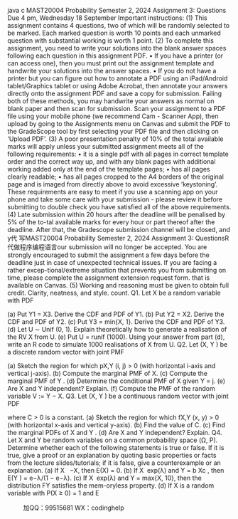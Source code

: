 java c
MAST20004 Probability
Semester 2, 2024
Assignment 3: Questions
Due 4 pm, Wednesday 18 September
Important instructions:
(1) This assignment contains 4 questions, two of which will be randomly selected to be marked. Each marked question is worth 10 points and each unmarked question with substantial working is worth 1 point.
(2) To complete this assignment, you need to write your solutions into the blank answer spaces following each question in this assignment PDF.
• If you have a printer (or can access one), then you must print out the assignment template and handwrite your solutions into the answer spaces.
• If you do not have a printer but you can figure out how to annotate a PDF using an iPad/Android tablet/Graphics tablet or using Adobe Acrobat, then annotate your answers directly onto the assignment PDF and save a copy for submission.
Failing both of these methods, you may handwrite your answers as normal on blank paper and then scan for submission.
Scan your assignment to a PDF file using your mobile phone (we recommend Cam - Scanner App), then upload by going to the Assignments menu on Canvas and submit the PDF to the GradeScope tool by first selecting your PDF file and then clicking on ‘Upload PDF’.
(3) A poor presentation penalty of 10% of the total available marks will apply unless your submitted assignment meets all of the following requirements:
• it is a single pdf with all pages in correct template order and the correct way up, and with any blank pages with additional working added only at the end of the template pages;
• has all pages clearly readable;
• has all pages cropped to the A4 borders of the original page and is imaged from directly above to avoid excessive ’keystoning’.
These requirements are easy to meet if you use a scanning app on your phone and take some care with your submission - please review it before submitting to double check you have satisfied all of the above requirements.
(4) Late submission within 20 hours after the deadline will be penalised by 5% of the to-tal available marks for every hour or part thereof after the deadline. After that, the Gradescope submission channel will be closed, and y代 写MAST20004 Probability Semester 2, 2024 Assignment 3: QuestionsR
代做程序编程语言our submission will no longer be accepted. You are strongly encouraged to submit the assignment a few days before the deadline just in case of unexpected technical issues. If you are facing a rather excep-tional/extreme situation that prevents you from submitting on time, please complete the assignment extension request form. that is available on Canvas.
(5) Working and reasoning must be given to obtain full credit. Clarity, neatness, and style. count.
Q1. Let X be a random variable with PDF

(a) Put Y1 = X3. Derive the CDF and PDF of Y1.
(b) Put Y2 = X2. Derive the CDF and PDF of Y2.
(c) Put Y3 = min{X, 1}. Derive the CDF and PDF of Y3.
(d) Let U ∼ Unif (0, 1). Explain theoretically how to generate a realisation of the RV X from U.
(e) Put U = runif (1000). Using your answer from part (d), write an R code to simulate 1000 realisations of X from U.
Q2. Let (X, Y ) be a discrete random vector with joint PMF

(a) Sketch the region for which pX,Y (i, j) > 0 (with horizontal i-axis and vertical j-axis).
(b) Compute the marginal PMF of X.
(c) Compute the marginal PMF of Y .
(d) Determine the conditional PMF of X given Y = j.
(e) Are X and Y independent? Explain.
(f) Compute the PMF of the random variable V := Y − X.
Q3. Let (X, Y ) be a continuous random vector with joint PDF

where C > 0 is a constant.
(a) Sketch the region for which fX,Y (x, y) > 0 (with horizontal x-axis and vertical y-axis).
(b) Find the value of C.
(c) Find the marginal PDFs of X and Y .
(d) Are X and Y independent? Explain.
Q4. Let X and Y be random variables on a common probability space (Ω, P). Determine whether each of the following statements is true or false. If it is true, give a proof or an explanation by quoting basic properties or facts from the lecture slides/tutorials; if it is false, give a counterexample or an explanation.
(a) If X   −X, then E(X) = 0.
(b) If X  exp(λ) and Y = b Xc , then E(Y ) = e−λ/(1 − e−λ).
(c) If X  exp(λ) and Y = max{X, 10}, then the distribution FY satisfies the mem-oryless property.
(d) If X is a random variable with P(X ≥ 0) = 1 and E





         
加QQ：99515681  WX：codinghelp
